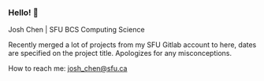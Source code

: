 ### Hello! 👋

Josh Chen | SFU BCS Computing Science

Recently merged a lot of projects from my SFU Gitlab account to here, dates are specified on the project title. Apologizes for any misconceptions.

How to reach me: josh_chen@sfu.ca
